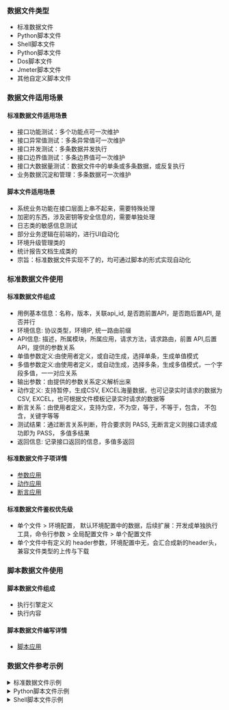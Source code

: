 ### 数据文件类型
- 标准数据文件
- Python脚本文件
- Shell脚本文件
- Python脚本文件
- Dos脚本文件
- Jmeter脚本文件
- 其他自定义脚本文件

### 数据文件适用场景
#### 标准数据文件适用场景
- 接口功能测试：多个功能点可一次维护
- 接口异常值测试：多条异常值可一次维护
- 接口并发测试：多条数据并发执行
- 接口边界值测试：多条边界值可一次维护
- 接口大数据量测试：数据文件中的单条或多条数据，或反复执行
- 业务数据沉淀和管理：多条数据可一次维护


#### 脚本文件适用场景
- 系统业务功能在接口层面上串不起来，需要特殊处理
- 加密的东西，涉及密钥等安全信息的，需要单独处理
- 日志类的敏感信息测试
- 部分业务逻辑在前端的，进行UI自动化
- 环境升级管理类的
- 统计报告文档生成类的
- 宗旨：标准数据文件实现不了的，均可通过脚本的形式实现自动化

### 标准数据文件使用
#### 标准数据文件组成
- 用例基本信息：名称，版本，关联api_id, 是否跑前置API，是否跑后置API, 是否并行
- 环境信息: 协议类型，环境IP, 统一路由前缀
- API信息: 描述，所属模块，所属应用，请求方法，请求路由，前置 API,后置 API，提供的参数关系
- 单值参数定义:由使用者定义，或自动生成，选择单条，生成单值模式
- 多值参数定义:由使用者定义，或自动生成，选择多条，生成多值模式，一个字段多值，一一对应关系
- 输出参数：由提供的参数关系定义解析出来
- 动作定义: 支持暂停，生成CSV, EXCEL海量数据，也可记录实时请求的数据为CSV, EXCEL，也可根据文件模板记录实时请求的数据等
- 断言关系：由使用者定义，支持为空，不为空，等于，不等于，包含， 不包含，关键字等等
- 测试结果：通过断言关系判断，符合要求则 PASS, 无断言定义则接口请求成功即为 PASS， 多值多结果
- 返回信息: 记录接口返回的信息，多值多返回

#### 标准数据文件子项详情
- [参数应用](./parameter_design.md)
- [动作应用](./action_design.md)
- [断言应用](./assert_design.md)

#### 标准数据文件鉴权优先级
- 单个文件 > 环境配置， 默认环境配置中的数据，后续扩展：开发成单独执行工具，命令行参数 > 全局配置文件 > 单个配置文件
- 单个文件中有定义的 header参数，环境配置中无，会汇合成新的header头，兼容文件类型的上传与下载


### 脚本数据文件使用
#### 脚本数据文件组成
- 执行引擎定义
- 执行内容

#### 脚本数据文件编写详情
- [脚本应用](./script_design.md)

### 数据文件参考示例
<details>
<summary>标准数据文件示例</summary>

```---
---
---
# 用例信息
name: 示例-用户管理-新建用户 # 数据用例名称，e.g.: 类型-模块-用例， 类型：功能/性能/异常/内置/……， 模块：用户管理/规则管理/……
api_id: post_/path        # 用例ID, method_path组合，后续做数据联动使用，数据统计使用
version: 1.0              # 数据用例版本，后续可以进行数据升级
is_run_pre_apis: "no"     # 是否跑前置用例，选项：yes / no,  默认 no， 功能未开发
is_run_post_apis: "no"    # 是否跑后置用例，选项：yes / no,  默认 no， 功能未开发
is_parallel: "no"         # 是否并行跑数据，选项：yes / no,  默认 no，
is_use_env_config: "yes"  # 是否使用公共环境，选项：yes / no,  默认 yes

# 环境信息
env:
  protocol: http        # http 或 https，请求协议
  host: X.X.X.X:8088    # 环境IP 或 环境域名 或 环境IP:端口
  prepath: /prefix      # 路由前缀，公共部分可以抽出来

# API 基本信息
api:
  description: 新建用户   # API用途
  module: 用户管理        # API所属模块
  app: appName           # API所属应用
  method: post           # （注意：保证正确） API请求方法
  path: /path            # （注意：保证正确）API请求路由，路由前缀抽离到prepath下时或公共环境中已定义prepath时，这里无需再写路由前缀
  pre_apis: []           # 调试时，依赖前置用例时，可以把关联前置文件写上，功能未充分验证
  param_apis: []         # 调试时，依赖其他用例的参数时，可以把关联文件写上，功能未充分验证
  post_apis: []          # 调试时，测试跑完后需要跑的用例，可以把关联文件写上，功能未充分验证

# 定义单值参数，如果is_use_env_config值为no, 需要定义此处的 header
single:
  header:
    Content-Type: multipart/form-data   # 如果api为导入文件功能，需要把Content-Type定义为multipart/form-data进行公用环境值的覆盖，优化级：数据文件>应用配置>产品配置
  resHeader:
    Content-Disposition: attachment; filename=XX模块-XX管理-XX配置-XX导出.csv  # 如果文件名为前端生成，对filename进行设置
    Content-Type: application/csv  # 根据接口请求查看，按实际填写，请求后，response会自动置为XXX.filetype,然后使用文件类型进行断言判断
  query: {}                             # GET请求时，请求参数定义，只定义一个值，共用的参数放在这里，无需反复定义
  path: {}                              # PATH 变量参数定义，只定义一个值
  body:
    condition: '{"children":[{"name":"definitionList","type":"string","value":"{nameList}"}]'  # {nameList} 代表字符串里有需替换的变更，nameList为 ouput 中输出的参数名字，在前置的用例中有定义同名变量，即会替换
    vaLue: '{FlowType}'   # 在'系统参数'菜单下，进行参数定义定义，支持多语种定
    name: '*{Name}*'      # 引用上文Name变量，当做一个整体，JSON格式
    name2: '**{Name}**'   # 引用上文Name变量，当做一个整体，字符串格式
    XXName: '{self}'      # 引用上文XXName变量的值，[{self}值变量将逐步废弃，不要再使用，已有的，尽快替换为具体的变量名
  bodyList:              # 当请求body直接是List时，相关请求参数放到bodyList下
    - name: '{Name}'
      sex: '{Sex}'
    - name: '{Rune(4)}'
      sex: '{Sex}'
# 定义多值参数
multi:
  query: {}                   # GET请求时，请求参数定义，定义的值为列表
  path: {}                    # PATH 变更参数定义，定义的值为列表
  body:
    description:              # 定义多值时，取各项定义的个数最少的数据，一一对应
    - '{Rune(128)}'    # 获取设置长度的汉字
    - '{Str(64)}'      # 获取设置长度的字符串
    - '{Int(10,100)}'  # 获取设置范围内的整数
    displayName:
    - '{Date(-2)}'      # 获取两天前的日期
    - '{Date(2)}'       # 获取两天后的日期
    - '{Timestamp(-2)}' # 获取两天前的时间戳
    name:
    - '{IDNo}'          # 获取身份证字符串
    - '{Name}'          # 获取名字字符串
    - '{Address}'       # 获取地址字符串
    - '{BankNo}'        # 获取银行卡号字符串

# 断言，数据校验，根据需要写不同类型的断言，不写断言，只要返回为200，即算 PASS
assert:
- type: equal   # 验证code的值等于200
  source: code    # 返回的json信息，取key为code的值
  value: 200 
- type: "!=" # 验证code的值不等于200
  source: code    # 返回的json信息，取key为code的值
  value: 200 
- type: ">="    # 验证source字段大于等于1
  source: data-total     # 返回的json信息，data字典-取出productDesc的值
  value: 1
- type:  contain
  source: data-contents*productDesc  # 返回的json信息，data字典-content字典-字典列表，取出productDesc的值, 并校验是否包含 value中的值
  value: 待删除的产品描述
- type: "!in"   # 验证取到的productName的值包含删除
  source: data-contents*productName  # 返回的json信息，data字典-content字典-字典列表，取出productName的值, 不包含 value 中的值
  value: 删除
- type: not_contain   # 验证取到的productName的值不包含删除
  source: data-contents*productName  # 返回的json信息，data字典-content字典-字典列表，取出productName的值
  value: 产品
- type: re
  source: message
  value: 成功|重复|已存在
- type: re
  source: message
  value: '{successTemplate}'  # 在'断言值模板'菜单下，进行断言值模板定义，支持多语种
- type: output  # 从返回的json 信息取取出 uuid 的值，并命名为uuid
  source: data-contents*uuid
  value: uuid
- type: output  # 从返回的json信息取出uuid的值，并重命名为ProductUuid
  source: data-contents*uuid
  value: ProductUuid
- type: output_re  # 从整体返回中进行正则匹配提取，并重命名为taskId，()中匹配到的值取出来，如果匹配到多个值，均会进行提取
  source: '\\"taskId\\":\\"(.+)\\"'
  value: taskId
- type: output_re  # 定义输出变量, ([a-zA-Z0-9]+)中匹配到的值赋值给taskId, 提供给其他接口依赖使用
  source: '\\"taskId\":\\"([a-zA-Z0-9]+)\\"'
  value: taskId
- type: output  # 返回值为文件时，从输出的文件中取第一行第一列的值，赋值给taskId
  source: File:TXT:1:1:,
  value: taskId
- type: output  # 返回值为文件时，从输出的文件中取第一行第一列的值，赋值给taskId
  source:  File:CSV:1:1:|
  value: taskId
- type: output  # 返回值为文件时，从输出的文件中取第一行第一列的值，赋值给taskId
  source:  File:CSV:1:1:|
  value: taskId
- type: output  # 返回值为文件时，从输出的文件中取第一行第一列的值，赋值给taskId
  source:  File:EXCEL:1:1
  value: taskId
- type: output  # 返回值为文件时，从输出的文件中取data字典下total的值赋值给XXXCount, 取值与标准文件的取值规则一致
  source: File:JSON:data-total    #
  value: XXXCount
- type: output  # 返回值为文件时，从输出的文件中取data字典下total的值赋值给XXXCount, 取值与标准文件的取值规则一致
  source: File:YML:data-total
  value: XXXCount

# 数据执行后的动作
action:
  - type: sleep
    value: 1    // 表示等待1秒种，时间可根据需要自动设置，单位为秒
  - type: create_csv
    value: name:number    // 生成文件名:生成的数据条数，默认生成10条
  - type: create_xls
    value: name:number    // 生成文件名:生成的数据条数, 默认生成10条
  - type: record_csv
    value: name.csv    // 记录实时请求的body数据,title为body请求的字段名，如果多个数据输出到一个记录文件中,自动追加
  - type: record_xls
    value: name.xls    // 记录实时请求的body数据,title为body请求的字段名，如果多个数据输出到一个记录文件中,自动追加
  - type: modify_file
    value: name.xml:name_{certid}.xml  // 冒号前为模板文件，文件的内容中需要替换的字段用占位符，冒号后为替换数据后保存的文件，{certid}为取请求数据中certid变量的值，区分生成的数据和记录
  - type: modify_file
    value: name.txt:{phoneno}.txt  // 模板文件名称:生成文件名称；生成文件名用的占位符取值最好是唯一的，否则数据会发生覆盖
  - type: modify_file
    value: name.json:{phoneno}.json  // 模板文件名称:生成文件名称；生成文件名用的占位符取值最好是唯一的，否则数据会发生覆盖
  - type: modify_file
    value: name.yaml:{phoneno}.yaml  // 模板文件名称:生成文件名称；生成文件名用的占位符取值最好是唯一的，否则数据会发生覆盖
  - type: modify_file
    value: name.yml:{phoneno}.yml  // 模板文件名称:生成文件名称；生成文件名用的占位符取值最好是唯一的，否则数据会发生覆盖

# 输出其他接口需要的依赖数据, 由断言中类型为 ouput 定义，自动生成, 定义为'{self}'或 '{uuid}' 从此处取值
output:
  uuid:
  - XXX
  - XXX

# 测试结果：pass, fail, untest, 自动生成，断言全部符合要求设为pass, 请求若返回非200，直接置为 fail, 如果执行次数测试为0，测置为 untest
# 保留最新测试结果
test_result:
- pass
- fail
- untest

# 请求 URL，自动生成， 保留最新测试结果
urls:
- http://X.X.X.X:8089/prefix/path

# 请求数据，body, query, 自动生成, 保留最新测试结果
requests:
  - '{"curPage":"1","endEntryTime":"1627095420000","pageSize":"10","searchOption":"{}"startEntryTime":"1626749820000","timeType":"1"}'

# 返回信息, 自动生成， 保留最新测试结果
response:
- "response1"
- "response2"
```
</details>

<details>
<summary>Python脚本文件示例</summary>

```---
#!/usr/bin/env python
# -*- coding: utf-8 -*-
# =========================================================================
# FileName: XXX.py
# Creator: XXX
# Mail: XXX@qq.com
# Created Time: 20XX-0X-XX
# Description: Usage desc
# Usage:
# 1. XXX
# 2. XXX
# History:
# 202X-0X-0X/change log
# 202X-0X-0X//change log
#
# Copyright (c) 2024-20XX XXX Tech. All Right Reserved.
# =========================================================================
import argparse
import sys

def functon_something():
    return

if __name__ == '__main__':
    parser = argparse.ArgumentParser(description="Check and Config OS Env")
    parser.add_argument('-d','--debug', dest="debug", action="store", default='N', help="default value is N")
    args = parser.parse_args()
 
    if args.debug.upper() == "Y":
        DEBUG = True
    else:
        DEBUG = False
    if args.target_host_ip.upper() == "N":
        parser.print_help()
        sys.exit(1)
    handler = functon_something()
 ```
</details>

<details>
<summary>Shell脚本文件示例</summary>

```---
#!/bin/bash
# =========================================================================
# FileName: XXX.sh
# Creator: XXX
# Mail: XXX@qq.com
# Created Time: 20XX-0X-XX
# Description: Usage desc
# Usage:
# 1. XXX
# 2. XXX
# History:
# 202X-0X-0X/change log 2
# 202X-0X-0X//change log 1
#
# Copyright (c) 2024-20XX XXX Tech. All Right Reserved.
# =========================================================================
HOSTIP="{host}"
TableName="{HiveName}"

function testParameter()
{
    echo $0
    echo $1
    echo $2
    echo "test"
    echo $HOSTIP
    echo $TableName
}

test()
{
   cmd1
   cmd2
   return 整数
}

# ============================= MAIN ============================================
test
testParameter "paramter1" "parameter2"
```
</details>
